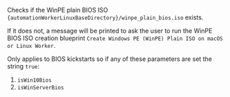 Checks if the WinPE plain BIOS ISO `{automationWorkerLinuxBaseDirectory}/winpe_plain_bios.iso` exists.

If it does not, a message will be printed to ask the user to run the WinPE BIOS ISO creation blueprint `Create Windows PE (WinPE) Plain ISO on macOS or Linux Worker`.

Only applies to BIOS kickstarts so if any of these parameters are set the string `true`:

1. `isWin10Bios`
2. `isWinServerBios`
